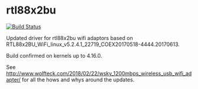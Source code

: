 # rtl88x2bu
[![Build Status](https://travis-ci.org/cilynx/rtl88x2bu.svg?branch=master)](https://travis-ci.org/cilynx/rtl88x2bu)

Updated driver for rtl88x2bu wifi adaptors based on RTL88x2BU_WiFi_linux_v5.2.4.1_22719_COEX20170518-4444.20170613.

Build confirmed on kernels up to 4.16.0.

See http://www.wolfteck.com/2018/02/22/wsky_1200mbps_wireless_usb_wifi_adapter/ for all the hows and whys around the updates.
